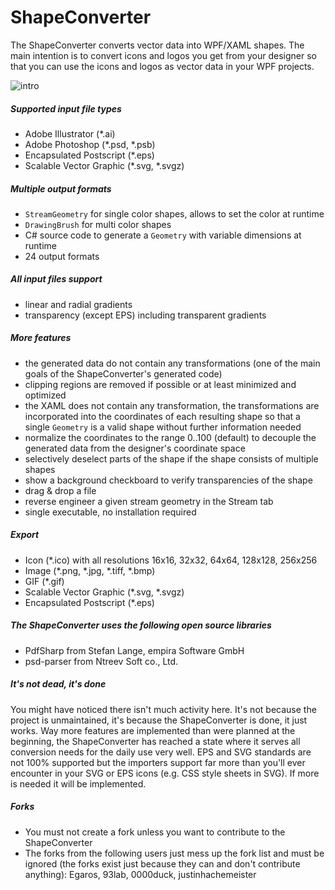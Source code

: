 # ShapeConverter
The ShapeConverter converts vector data into WPF/XAML shapes. The main intention is to convert icons and logos you get from your designer so that you can use the icons and logos as vector data in your WPF projects.

![intro](/Readme1.png)

##### Supported input file types
* Adobe Illustrator (\*.ai)
* Adobe Photoshop (\*.psd, \*.psb)
* Encapsulated Postscript (\*.eps)
* Scalable Vector Graphic (\*.svg, \*.svgz)

##### Multiple output formats

* `StreamGeometry` for single color shapes, allows to set the color at runtime
* `DrawingBrush` for multi color shapes
* C# source code to generate a `Geometry` with variable dimensions at runtime
* 24 output formats

##### All input files support

* linear and radial gradients
* transparency (except EPS) including transparent gradients

##### More features

* the generated data do not contain any transformations (one of the main goals of the ShapeConverter's generated code)
* clipping regions are removed if possible or at least minimized and optimized
* the XAML does not contain any transformation, the transformations are incorporated into the coordinates of each resulting shape so that a single `Geometry` is a valid shape without further information needed
* normalize the coordinates to the range 0..100 (default) to decouple the generated data from the designer's coordinate space
* selectively deselect parts of the shape if the shape consists of multiple shapes
* show a background checkboard to verify transparencies of the shape
* drag & drop a file
* reverse engineer a given stream geometry in the Stream tab
* single executable, no installation required

##### Export

* Icon (\*.ico) with all resolutions 16x16, 32x32, 64x64, 128x128, 256x256
* Image (\*.png, \*.jpg, \*.tiff, \*.bmp)
* GIF (\*.gif)
* Scalable Vector Graphic (\*.svg, \*.svgz)
* Encapsulated Postscript (\*.eps)


##### The ShapeConverter uses the following open source libraries

* PdfSharp from Stefan Lange, empira Software GmbH
* psd-parser from Ntreev Soft co., Ltd.

##### It's not dead, it's done

You might have noticed there isn't much activity here. It's not because the project is unmaintained, it's because the ShapeConverter is done, it just works. Way more features are implemented than were planned at the beginning, the ShapeConverter has reached a state where it serves all conversion needs for the daily use very well. EPS and SVG standards are not 100% supported but the importers support far more than you'll ever encounter in your SVG or EPS icons (e.g. CSS style sheets in SVG). If more is needed it will be implemented.

##### Forks

* You must not create a fork unless you want to contribute to the ShapeConverter
* The forks from the following users just mess up the fork list and must be ignored (the forks exist just because they can and don't contribute anything): Egaros, 93lab, 0000duck, justinhachemeister
